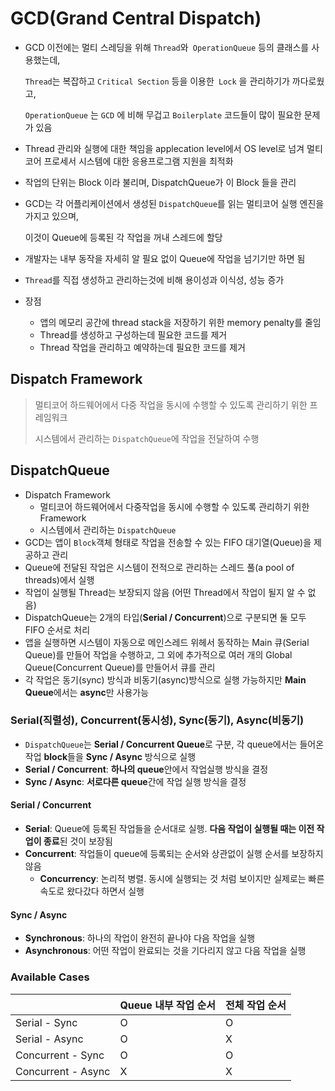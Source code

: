 # GCD(Grand Central Dispatch)

- GCD 이전에는 멀티 스레딩을 위해 `Thread`와` OperationQueue` 등의 클래스를 사용했는데, 

  `Thread`는 복잡하고 `Critical Section` 등을 이용한` Lock` 을 관리하기가 까다로웠고,

  `OperationQueue` 는 `GCD` 에 비해 무겁고 `Boilerplate` 코드들이 많이 필요한 문제가 있음
  
- Thread 관리와 실행에 대한 책임을 applecation level에서 OS level로 넘겨 멀티 코어 프로세서 시스템에 대한 응용프로그램 지원을 최적화

- 작업의 단위는 Block 이라 불리며, DispatchQueue가 이 Block 들을 관리

- GCD는 각 어플리케이션에서 생성된 `DispatchQueue`를 읽는 멀티코어 실행 엔진을 가지고 있으며,

  이것이 Queue에 등록된 각 작업을 꺼내 스레드에 할당
  
- 개발자는 내부 동작을 자세히 알 필요 없이 Queue에 작업을 넘기기만 하면 됨

- `Thread`를 직접 생성하고 관리하는것에 비해 용이성과 이식성, 성능 증가

- 장점

  - 앱의 메모리 공간에 thread stack을 저장하기 위한 memory penalty를 줄임
  - Thread를 생성하고 구성하는데 필요한 코드를 제거
  - Thread 작업을 관리하고 예약하는데 필요한 코드를 제거
  

## Dispatch Framework

> 멀티코어 하드웨어에서 다중 작업을 동시에 수행할 수 있도록 관리하기 위한 프레임워크
>
> 시스템에서 관리하는 `DispatchQueue`에 작업을 전달하여 수행

## DispatchQueue

- Dispatch Framework
  - 멀티코어 하드웨어에서 다중작업을 동시에 수행할 수 있도록 관리하기 위한 Framework
  - 시스템에서 관리하는 `DispatchQueue`
- GCD는 앱이 `Block`객체 형태로 작업을 전송할 수 있는 FIFO 대기열(Queue)을 제공하고 관리
- Queue에 전달된 작업은 시스템이 전적으로 관리하는 스레드 풀(a pool of threads)에서 실행
- 작업이 실행될 Thread는 보장되지 않음 (어떤 Thread에서 작업이 될지 알 수 없음)
- DispatchQueue는 2개의 타입(**Serial / Concurrent**)으로 구분되면 둘 모두 FIFO 순서로 처리
- 앱을 실행하면 시스템이 자동으로 메인스레드 위헤서 동작하는 Main 큐(Serial Queue)를 만들어 작업을 수행하고, 그 외에 추가적으로 여러 개의 Global Queue(Concurrent Queue)를 만들어서 큐를 관리
- 각 작업은 동기(sync) 방식과 비동기(async)방식으로 실행 가능하지만 **Main Queue**에서는 **async**만 사용가능

### Serial(직렬성), Concurrent(동시성), Sync(동기), Async(비동기)

- `DispatchQueue`는 **Serial / Concurrent Queue**로 구분, 각 queue에서는 들어온 작업 **block**들을 **Sync / Async** 방식으로 실행
- **Serial / Concurrent**: **하나의 queue**안에서 작업실행 방식을 결정
- **Sync / Async**: **서로다른 queue**간에 작업 실행 방식을 결정



#### Serial / Concurrent

- **Serial**: Queue에 등록된 작업들을 순서대로 실행. **다음 작업이 실행될 때는 이전 작업이 종료**된 것이 보장됨
- **Concurrent**: 작업들이 queue에 등록되는 순서와 상관없이 실행 순서를 보장하지 않음
  - **Concurrency**: 논리적 병렬. 동시에 실행되는 것 처럼 보이지만 실제로는 빠른 속도로 왔다갔다 하면서 실행

####  Sync / Async

- **Synchronous**: 하나의 작업이 완전히 끝나야 다음 작업을 실행
- **Asynchronous**: 어떤 작업이 완료되는 것을 기다리지 않고 다음 작업을 실행

### Available Cases

|                    | Queue 내부 작업 순서 | 전체 작업 순서 |
| ------------------ | -------------------- | -------------- |
| Serial - Sync      | O                    | O              |
| Serial - Async     | O                    | X              |
| Concurrent - Sync  | O                    | O              |
| Concurrent - Async | X                    | X              |






































